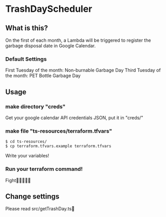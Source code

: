 # TrashDayScheduler
## What is this?
On the first of each month, a Lambda will be triggered to register the garbage disposal date in Google Calendar.
### Default Settings
First Tuesday of the month: Non-burnable Garbage Day
Third Tuesday of the month: PET Bottle Garbage Day

## Usage
### make directory "creds"
Get your google  calendar API credentials JSON, put it in "creds/"

### make file "ts-resources/terraform.tfvars"
```
$ cd ts-resources/
$ cp terraform.tfvars.example terraform.tfvars
```
Write your variables!

### Run your terraform command!
Fight🙇🏻‍♀️✊🏻

## Change settings
Please read src/getTrashDay.ts🫣